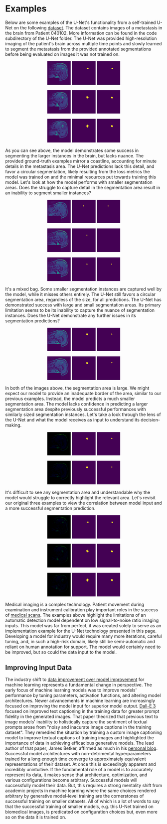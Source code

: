 # Examples

Below are some examples of the U-Net's functionality from a self-trained U-Net on the following [dataset](https://molab.es/datasets-brain-metastasis-1/?type=metasrd). The dataset contains images of a metastasis in the brain from Patient 040102. More information can be found in the code subdirectory of the U-Net folder. The U-Net was provided high-resolution imaging of the patient's brain across multiple time points and slowly learned to segment the metastasis from the provided annotated segmentations before being evaluated on images it was not trained on.

<p align="center" width=100%>
  <img src="Images/0172_img.png" width="15%" /> <img src="/Images/0172_msk.png" width="15%" /> <img src="/Images/0172_pred.png" width="15%" />
</p>

<p align="center" width=100%>
  <img src="/Images/0185_img.png" width="15%" /> <img src="/Images/0185_msk.png" width="15%" /> <img src="/Images/0185_pred.png" width="15%" />
</p>

<p align="center" width=100%>
  <img src="/Images/0205_img.png" width="15%" /> <img src="/Images/0205_msk.png" width="15%" /> <img src="/Images/0205_pred.png" width="15%" />
</p>

As you can see above, the model demonstrates some success in segmenting the larger instances in the brain, but lacks nuance. The provided ground-truth examples mirror a coastline, accounting for minute details in the metastasis area. The U-Net predictions lack this detail, and favor a circular segmentation, likely resulting from the loss metrics the model was trained on and the minimal resources put towards training this model. Let's look at how the model performs with smaller segmentation areas. Does the struggle to capture detail in the segmentation area result in an inability to segment smaller instances?
<p align="center" width=100%>
  <img src="/Images/0457_img.png" width="15%" /> <img src="/Images/0457_msk.png" width="15%" /> <img src="/Images/0457_pred.png" width="15%" />
</p>

<p align="center" width=100%>
  <img src="/Images/0530_img.png" width="15%" /> <img src="/Images/0530_msk.png" width="15%" /> <img src="/Images/0530_pred.png" width="15%" />
</p>

<p align="center" width=100%>
  <img src="/Images/0531_img.png" width="15%" /> <img src="/Images/0531_msk.png" width="15%" /> <img src="/Images/0531_pred.png" width="15%" />
</p>

It's a mixed bag. Some smaller segmentation instances are captured well by the model, while it misses others entirely. The U-Net still favors a circular segmentation area, regardless of the size, for all predictions. The U-Net has demonstrated success with large and small segmentation areas. Its primary limitation seems to be its inability to capture the nuance of segmentation instances. Does the U-Net demonstrate any further issues in its segmentation predictions?

<p align="center" width=100%>
  <img src="/Images/0551_img.png" width="15%" /> <img src="/Images/0551_msk.png" width="15%" /> <img src="/Images/0551_pred.png" width="15%" />
</p>

<p align="center" width=100%>
  <img src="/Images/0552_img.png" width="15%" /> <img src="/Images/0552_msk.png" width="15%" /> <img src="/Images/0552_pred.png" width="15%" />
</p>

In both of the images above, the segmentation area is large. We might expect our model to provide an inadequate border of the area, similar to our previous examples. Instead, the model predicts a much smaller segmentation area. The model lacks confidence in predicting a larger segmentation area despite previously successful performances with similarly sized segmentation instances. Let's take a look through the lens of the U-Net and what the model receives as input to understand its decision-making. 

<p align="center" width=100%>
  <img src="/Images/z_0551_img.png" width="15%" /> <img src="/Images/0551_msk.png" width="15%" /> <img src="/Images/0551_pred.png" width="15%" />
</p>

<p align="center" width=100%>
  <img src="/Images/z_0552_img.png" width="15%" /> <img src="/Images/0552_msk.png" width="15%" /> <img src="/Images/0552_pred.png" width="15%" />
</p>

It's difficult to see any segmentation area and understandable why the model would struggle to correctly highlight the relevant area. Let's revisit our original three examples to view the correlation between model input and a more successful segmentation prediction.

<p align="center" width=100%>
  <img src="/Images/z_0172_img.png" width="15%" /> <img src="/Images/0172_msk.png" width="15%" /> <img src="/Images/0172_pred.png" width="15%" />
</p>

<p align="center" width=100%>
  <img src="/Images/z_0185_img.png" width="15%" /> <img src="/Images/0185_msk.png" width="15%" /> <img src="/Images/0185_pred.png" width="15%" />
</p>

<p align="center" width=100%>
  <img src="/Images/z_0205_img.png" width="15%" /> <img src="/Images/0205_msk.png" width="15%" /> <img src="/Images/0205_pred.png" width="15%" />
</p>

Medical imaging is a complex technology. Patient movement during examination and instrument calibration play important roles in the success of [medical scans](https://www.ncbi.nlm.nih.gov/pmc/articles/PMC5447676/). The examples above highlight the limitations of an automatic detection model dependent on low signal-to-noise ratio imaging inputs. This model was far from perfect, it was created solely to serve as an implementation example for the U-Net technology presented in this page. Developing a model for industry would require many more iterations, careful tuning, and, in such a high-risk domain, likely still be semi-automatic and reliant on human annotation for support. The model would certainly need to be improved, but so could the data input to the model.

## Improving Input Data

The industry shift to [data improvement over model improvement](https://www.enterpriseai.news/2021/10/08/ai-modeling-reinvented-its-time-to-shift-to-better-data-rather-than-just-building-better-models/) for machine learning represents a fundamental change in perspective. The early focus of machine learning models was to improve models' performance by tuning parameters, activation functions, and altering model architectures. Newer advancements in machine learning are increasingly focused on improving the model input for superior model output. [Dall-E 3](https://cdn.openai.com/papers/dall-e-3.pdf) focused on improved text captioning in the training data for greater prompt fidelity in the generated images. That paper theorized that previous text to image models' inability to holistically capture the sentiment of textual prompts arose from "noisy and inacurate image captions in the training dataset". They remedied the situation by training a custom image captioning model to improve textual captions of training images and highlighted the importance of data in achieving efficacious generative models. The lead author of that paper, James Betker, affirmed as much in his [personal blog](https://nonint.com/2023/06/10/the-it-in-ai-models-is-the-dataset/). Successful model architectures with non-detrimental hyperparameters trained for a long enough time converge to approximately equivalent representations of their dataset. At once this is exceedingly apparent and incredibly unintuitive. If the fundamental role of a model is to accurately represent its data, it makes sense that architecture, optimization, and various configurations become arbitrary. Successful models will successfully model their data. But, this requires a strong mentality shift from academic projects in machine learning where the same choices rendered arbitrary by generative model-level training are the cornerstones of successful training on smaller datasets. All of which is a lot of words to say that the successful training of smaller models, e.g. this U-Net trained on biomedical images, is predicated on configuration choices but, even more so on the data it is trained on.

